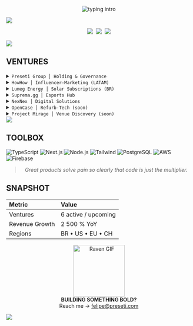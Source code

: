 <!-- ░░░  F  E  L  I  P  E     P  R  E  S  E  T  I  ░░░ -->

<!-- Typing header -->
<p align="center">
  <img src="https://readme-typing-svg.herokuapp.com?font=Fira+Code&duration=2800&pause=600&color=888888&center=true&vCenter=true&width=520&height=35&lines=FELIPE+PRESETI;Founder+%7C+Preseti+Group" alt="typing intro" />
</p>

<!-- Top black wave divider -->
<img src="https://capsule-render.vercel.app/api?type=waving&height=100&color=0:0d1117,100:0d1117" />

<!-- Dark buttons -->
<p align="center">
  <a href="https://preseti.com"><img src="https://img.shields.io/badge/preseti.com-2d2d2d?style=for-the-badge"></a>&nbsp;
  <a href="https://linkedin.com/in/felipepreseti"><img src="https://img.shields.io/badge/linkedin-434343?style=for-the-badge&logo=linkedin&logoColor=ffffff"></a>&nbsp;
  <a href="mailto:felipe@preseti.com"><img src="https://img.shields.io/badge/email-2d2d2d?style=for-the-badge&logo=gmail&logoColor=ffffff"></a>
</p>

<img src="https://capsule-render.vercel.app/api?type=rect&height=4&color=0d1117,0d1117" />

## VENTURES

<details>
<summary><code>Preseti Group │ Holding & Governance</code></summary>
Drives strategy, capital allocation and cross-venture synergy.
</details>

<details>
<summary><code>HowHow │ Influencer-Marketing (LATAM)</code></summary>
AI platform matching tech brands to creators and tracking ROI.  
https://howhow.com.br
</details>

<details>
<summary><code>Lumeg Energy │ Solar Subscriptions (BR)</code></summary>
Renewable power with AI optimisation to cut energy costs.  
https://lumeg.com.br
</details>

<details>
<summary><code>Suprema.gg │ Esports Hub</code></summary>
Ecosystem for leagues, matchmaking and item marketplace.  
https://suprema.gg
</details>

<details>
<summary><code>NexNex │ Digital Solutions</code></summary>
SaaS automating sites, paid traffic and design via multi-AI stack.  
https://nexnex.com.br
</details>

<details>
<summary><code>OpenCase │ Refurb-Tech (soon)</code></summary>
AI inspection, repair and dynamic pricing of RMA tech with flash discounts.
</details>

<details>
<summary><code>Project Mirage │ Venue Discovery (soon)</code></summary>
App for real-time, AI-personalised venue and experience recommendations.
</details>

<img src="https://capsule-render.vercel.app/api?type=rect&height=4&color=0d1117,0d1117" />

## TOOLBOX
![TypeScript](https://img.shields.io/badge/TypeScript-444444?style=flat&logo=typescript&logoColor=ffffff)
![Next.js](https://img.shields.io/badge/Next.js-2d2d2d?style=flat&logo=next.js&logoColor=ffffff)
![Node.js](https://img.shields.io/badge/Node.js-3b873a?style=flat&logo=node.js&logoColor=ffffff)
![Tailwind](https://img.shields.io/badge/Tailwind-4b5563?style=flat&logo=tailwindcss&logoColor=ffffff)
![PostgreSQL](https://img.shields.io/badge/PostgreSQL-2f5a8d?style=flat&logo=postgresql&logoColor=ffffff)
![AWS](https://img.shields.io/badge/AWS-232F3E?style=flat&logo=amazonaws&logoColor=ffffff)
![Firebase](https://img.shields.io/badge/Firebase-ffa611?style=flat&logo=firebase&logoColor=000000)

<blockquote align="center"><i>Great products solve pain so clearly that code is just the multiplier.</i></blockquote>

## SNAPSHOT
| Metric   | Value            |
| :------- | :--------------- |
| Ventures | 6 active / upcoming |
| Revenue Growth | 2 500 % YoY |
| Regions  | BR • US • EU • CH |

<p align="center">
  <img src="https://media.giphy.com/media/26BRuo6sLetdllPAQ/giphy.gif" width="140" alt="Raven GIF"><br>
  <strong>BUILDING SOMETHING BOLD?</strong><br>
  Reach me → <a href="mailto:felipe@preseti.com">felipe@preseti.com</a>
</p>

<!-- Bottom black wave -->
<img src="https://capsule-render.vercel.app/api?type=waving&height=100&color=0:0d1117,100:0d1117&section=footer" />
